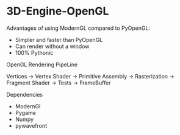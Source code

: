 # 3D-Engine-OpenGL


Advantages of using ModernGL compared to PyOpenGL:
* Simpler and faster than PyOpenGL
* Can render without a window
* 100% Pythonic

OpenGL Rendering PipeLine

Vertices -> Vertex Shader -> Primitive Assembly -> Rasterization -> Fragment Shader -> Tests -> FrameBuffer

Dependencies
* ModernGl
* Pygame
* Numpy
* pywavefront
